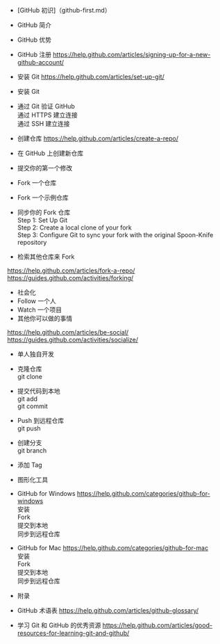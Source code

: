 - [GitHub 初识]（github-first.md）  
 - GitHub 简介
 - GitHub 优势
 - GitHub 注册 https://help.github.com/articles/signing-up-for-a-new-github-account/

- 安装 Git https://help.github.com/articles/set-up-git/
 - 安装 Git
 - 通过 Git 验证 GitHub   
  通过 HTTPS 建立连接   
  通过 SSH 建立连接    

- 创建仓库  https://help.github.com/articles/create-a-repo/
 - 在 GitHub 上创建新仓库
 - 提交你的第一个修改

- Fork 一个仓库
 - Fork 一个示例仓库
 - 同步你的 Fork 仓库   
Step 1: Set Up Git   
Step 2: Create a local clone of your fork   
Step 3: Configure Git to sync your fork with the original Spoon-Knife repository   
 - 检索其他仓库来 Fork

https://help.github.com/articles/fork-a-repo/
https://guides.github.com/activities/forking/

- 社会化  
 - Follow 一个人
 - Watch 一个项目
 - 其他你可以做的事情  
 
https://help.github.com/articles/be-social/  
https://guides.github.com/activities/socialize/ 

- 单人独自开发
 - 克隆仓库   
git clone
 - 提交代码到本地   
git add  
git commit   
 - Push 到远程仓库  
git push
 - 创建分支   
git branch   
 - 添加 Tag  

- 图形化工具
 - GitHub for Windows https://help.github.com/categories/github-for-windows   
安装   
Fork  
提交到本地  
同步到远程仓库   

 - GitHub for Mac https://help.github.com/categories/github-for-mac   
安装  
Fork  
提交到本地  
同步到远程仓库   

- 附录
 - GitHub 术语表  https://help.github.com/articles/github-glossary/
 - 学习 Git 和 GitHub 的优秀资源 https://help.github.com/articles/good-resources-for-learning-git-and-github/



